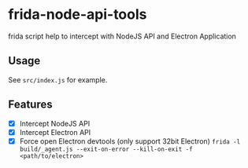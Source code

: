 
# frida-node-api-tools

frida script help to intercept with NodeJS API and Electron Application


## Usage

See `src/index.js` for example.

## Features

- [x] Intercept NodeJS API
- [x] Intercept Electron API
- [x] Force open Electron devtools (only support 32bit Electron)
  `frida -l build/_agent.js --exit-on-error --kill-on-exit -f <path/to/electron>`